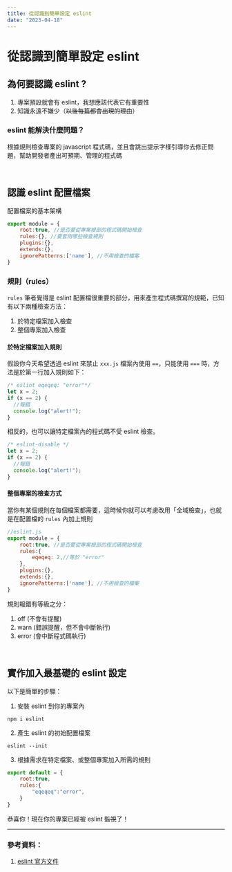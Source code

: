 ```yaml
---
title: 從認識到簡單設定 eslint
date: "2023-04-18"
---
```


# 從認識到簡單設定 eslint

## 為何要認識 eslint ?

1. 專案預設就會有 eslint，我想應該代表它有重要性
2. 知識永遠不嫌少（~~以後每篇都會出現的理由~~）

### eslint 能解決什麼問題？

根據規則檢查專案的 javascript 程式碼，並且會跳出提示字樣引導你去修正問題，幫助開發者產出可預期、管理的程式碼

<br>

## 認識 eslint 配置檔案

配置檔案的基本架構

```js
export module = {
	root:true, //是否要從專案根部的程式碼開始檢查
	rules:{}, //要套用哪些檢查規則
	plugins:{},
	extends:{},
	ignorePatterns:['name'], //不用檢查的檔案
}
```

### 規則（rules）

`rules` 筆者覺得是 eslint 配置檔很重要的部分，用來產生程式碼撰寫的規範，已知有以下兩種檢查方法：

1. 於特定檔案加入檢查
2. 整個專案加入檢查

#### 於特定檔案加入規則

假設你今天希望透過 eslint 來禁止 `xxx.js` 檔案內使用 `==`，只能使用 `===` 時，方法是於第一行加入規則如下：

```js
/* eslint eqeqeq: "error"*/
let x = 2;
if (x == 2) {
  //報錯
  console.log("alert!");
}
```

相反的，也可以讓特定檔案內的程式碼不受 eslint 檢查。

```js
/* eslint-disable */
let x = 2;
if (x == 2) {
  //報錯
  console.log("alert!");
}
```

#### 整個專案的檢查方式

當你有某個規則在每個檔案都需要，這時候你就可以考慮改用「全域檢查」，也就是在配置檔的 `rules` 內加上規則

```js
//eslint.js
export module = {
	root:true, //是否要從專案根部的程式碼開始檢查
	rules:{
		eqeqeq: 2,//等於 "error"
	},
	plugins:{},
	extends:{},
	ignorePatterns:['name'], //不用檢查的檔案
}
```

規則報錯有等級之分：

1. off (不會有提醒)
2. warn (錯誤提醒，但不會中斷執行)
3. error (會中斷程式碼執行)

<br>

## 實作加入最基礎的 eslint 設定

以下是簡單的步驟：

1. 安裝 eslint 到你的專案內

```
npm i eslint
```

2. 產生 eslint 的初始配置檔案

```
eslint --init
```

3. 根據需求在特定檔案、或整個專案加入所需的規則

```js
export default = {
	root:true,
	rules:{
		"eqeqeq":"error",
	}
}
```

恭喜你！現在你的專案已經被 eslint ~~監視~~了！<br>

---

### 參考資料：

1. [eslint 官方文件](https://eslint.org/docs/latest/use/getting-started)
